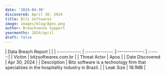 ```yaml
---
date: '2024-04-30'
discovered: April 30, 2024
title: Bitz Softwares
image: images/blog/Apos.png
author: Breachsense Support
yearmonths: 2024/april
draft: false
---
```


| Data Breach Report           |              | 
| :-----------: | :-------------:     |:-------------:    | :-----:|
| Victim      | bitzsoftwares.com.br      | 
| Threat Actor      | Apos      | 
| Date Discovered      | Apr 30, 2024      | 
| Description      | Bitz software is a technology firm that specializes in the hospitality industry in Brazil.      | 
| Leak Size      | 18.1MB      | 

